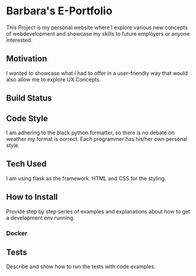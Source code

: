 # Barbara's E-Portfolio
This Project is my personal website where I explore various new concepts of webdevelopment and showcase my skills to future employers or anyone interested.

## Motivation
I wanted to showcase what I had to offer in a user-friendly way that would also allow me to explore UX Concepts.

## Build Status

## Code Style
I am adhering to the black python formatter, so there is no debate on weather my format is correct. Each programmer has his/her own personal style.

## Tech Used
I am using flask as the framework. HTML and CSS for the styling.

## How to Install
Provide step by step series of examples and explanations about how to get a development env running.

### Docker

## Tests
Describe and show how to run the tests with code examples.




